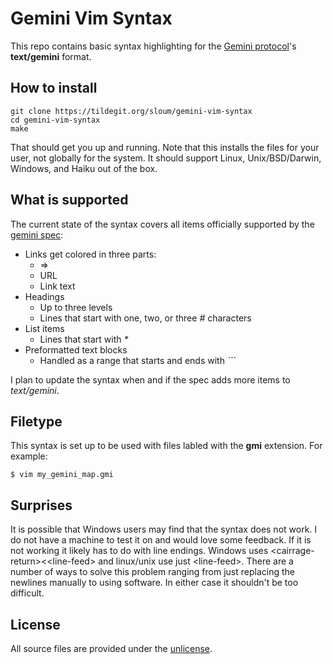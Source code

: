 # Gemini Vim Syntax

This repo contains basic syntax highlighting for the [Gemini protocol](https://gemini.circumlunar.space/)'s **text/gemini** format.

## How to install

```
git clone https://tildegit.org/sloum/gemini-vim-syntax
cd gemini-vim-syntax
make
```

That should get you up and running. Note that this installs the files for your user, not globally for the system. It should support Linux, Unix/BSD/Darwin, Windows, and Haiku out of the box.

## What is supported

The current state of the syntax covers all items officially supported by the [gemini spec](https://gemini.circumlunar.space/docs/spec-spec.txt):

- Links get colored in three parts:
    - =>
    - URL
    - Link text
- Headings
    - Up to three levels
    - Lines that start with one, two, or three _\#_ characters
- List items
    - Lines that start with _*_
- Preformatted text blocks 
    - Handled as a range that starts and ends with _\`\`\`_

I plan to update the syntax when and if the spec adds more items to *text/gemini*.


## Filetype

This syntax is set up to be used with files labled with the **gmi** extension. For example:
```
$ vim my_gemini_map.gmi
```

## Surprises

It is possible that Windows users may find that the syntax does not work. I do not have a machine to test it on and would love some feedback. If it is not working it likely has to do with line endings. Windows uses \<cairrage-return\><\<line-feed\> and linux/unix use just \<line-feed\>. There are a number of ways to solve this problem ranging from just replacing the newlines manually to using software. In either case it shouldn't be too difficult. 

## License

All source files are provided under the [unlicense](https://unlicense.org/). 

